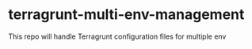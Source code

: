 # terragrunt-multi-env-management
This repo will handle Terragrunt configuration files for multiple env
